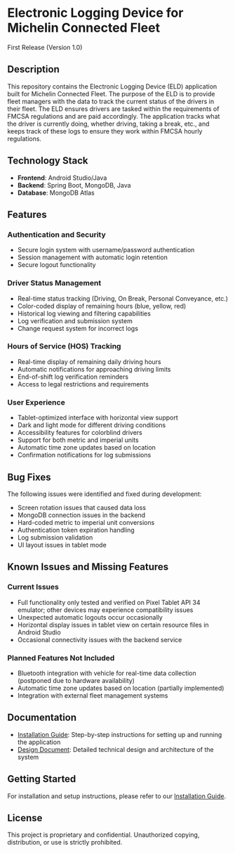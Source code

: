 # Electronic Logging Device for Michelin Connected Fleet
First Release (Version 1.0)

## Description
This repository contains the Electronic Logging Device (ELD) application built for Michelin Connected Fleet. The purpose of the ELD is to provide fleet managers with the data to track the current status of the drivers in their fleet. The ELD ensures drivers are tasked within the requirements of FMCSA regulations and are paid accordingly. The application tracks what the driver is currently doing, whether driving, taking a break, etc., and keeps track of these logs to ensure they work within FMCSA hourly regulations.

## Technology Stack
- **Frontend**: Android Studio/Java
- **Backend**: Spring Boot, MongoDB, Java
- **Database**: MongoDB Atlas

## Features
### Authentication and Security
- Secure login system with username/password authentication
- Session management with automatic login retention
- Secure logout functionality

### Driver Status Management
- Real-time status tracking (Driving, On Break, Personal Conveyance, etc.)
- Color-coded display of remaining hours (blue, yellow, red)
- Historical log viewing and filtering capabilities
- Log verification and submission system
- Change request system for incorrect logs

### Hours of Service (HOS) Tracking
- Real-time display of remaining daily driving hours
- Automatic notifications for approaching driving limits
- End-of-shift log verification reminders
- Access to legal restrictions and requirements

### User Experience
- Tablet-optimized interface with horizontal view support
- Dark and light mode for different driving conditions
- Accessibility features for colorblind drivers
- Support for both metric and imperial units
- Automatic time zone updates based on location
- Confirmation notifications for log submissions

## Bug Fixes
The following issues were identified and fixed during development:
- Screen rotation issues that caused data loss
- MongoDB connection issues in the backend
- Hard-coded metric to imperial unit conversions
- Authentication token expiration handling
- Log submission validation
- UI layout issues in tablet mode

## Known Issues and Missing Features
### Current Issues
- Full functionality only tested and verified on Pixel Tablet API 34 emulator; other devices may experience compatibility issues
- Unexpected automatic logouts occur occasionally
- Horizontal display issues in tablet view on certain resource files in Android Studio
- Occasional connectivity issues with the backend service

### Planned Features Not Included
- Bluetooth integration with vehicle for real-time data collection (postponed due to hardware availability)
- Automatic time zone updates based on location (partially implemented)
- Integration with external fleet management systems

## Documentation
- [Installation Guide](INSTALLATION.md): Step-by-step instructions for setting up and running the application
- [Design Document](DesignDocument.pdf): Detailed technical design and architecture of the system

## Getting Started
For installation and setup instructions, please refer to our [Installation Guide](INSTALLATION.md).

## License
This project is proprietary and confidential. Unauthorized copying, distribution, or use is strictly prohibited.
